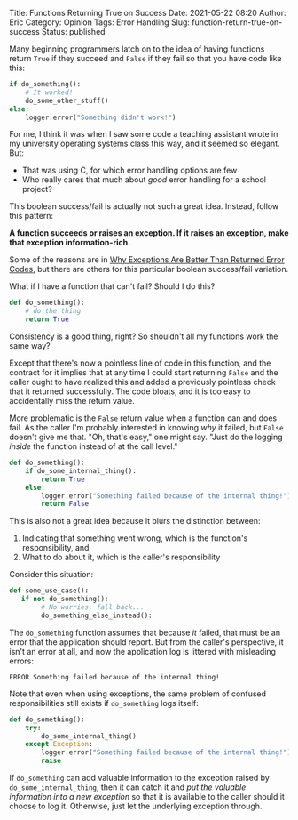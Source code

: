 Title: Functions Returning True on Success
Date: 2021-05-22 08:20
Author: Eric
Category: Opinion
Tags: Error Handling
Slug: function-return-true-on-success
Status: published

Many beginning programmers latch on to the idea of having functions return
`True` if they succeed and `False` if they fail so that you have code like
this:

```py
if do_something():
    # It worked!
    do_some_other_stuff()
else:
    logger.error("Something didn't work!")
```

For me, I think it was when I saw some code a teaching assistant wrote in my
university operating systems class this way, and it seemed so elegant. But:

* That was using C, for which error handling options are few
* Who really cares that much about *good* error handling for a school project?

This boolean success/fail is actually not such a great idea. Instead, follow
this pattern:

**A function succeeds or raises an exception. If it raises an exception, make
that exception information-rich.**

Some of the reasons are in [Why Exceptions Are Better Than
Returned Error Codes]({filename}/exceptions-vs-returned-error-codes.md), but
there are others for this particular boolean success/fail variation.

What if I have a function that can't fail? Should I do this?

```py
def do_something():
    # do the thing
    return True
```

Consistency is a good thing, right? So shouldn't all my functions work the same
way?

Except that there's now a pointless line of code in this function, and the
contract for it implies that at any time I could start returning `False` and
the caller ought to have realized this and added a previously pointless check
that it returned successfully. The code bloats, and it is too easy to
accidentally miss the return value.

More problematic is the `False` return value when a function can and does fail.
As the caller I'm probably interested in knowing *why* it failed, but `False`
doesn't give me that. "Oh, that's easy," one might say. "Just do the logging
*inside* the function instead of at the call level."

```py
def do_something():
    if do_some_internal_thing():
        return True
    else:
        logger.error("Something failed because of the internal thing!")
        return False
```

This is also not a great idea because it blurs the distinction between:

1. Indicating that something went wrong, which is the function's
   responsibility, and
2. What to do about it, which is the caller's responsibility

Consider this situation:

```py
def some_use_case():
   if not do_something():
        # No worries, fall back...
        do_something_else_instead():
```

The `do_something` function assumes that because *it* failed, that must be an
error that the application should report. But from the caller's perspective, it
isn't an error at all, and now the application log is littered with misleading
errors:

```
ERROR Something failed because of the internal thing!
```

Note that even when using exceptions, the same problem of confused
responsibilities still exists if `do_something` logs itself:

```py
def do_something():
    try:
        do_some_internal_thing()
    except Exception:
        logger.error("Something failed because of the internal thing!")
        raise
```

If `do_something` can add valuable information to the exception raised by
`do_some_internal_thing`, then it can catch it and *put the valuable
information into a new exception* so that it is available to the caller should
it choose to log it. Otherwise, just let the underlying exception through.
